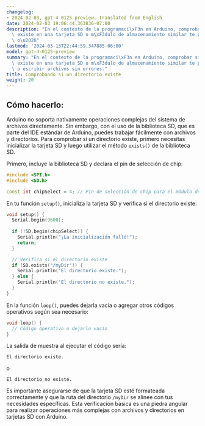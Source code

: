 ```yaml
---
changelog:
- 2024-02-03, gpt-4-0125-preview, translated from English
date: 2024-02-03 19:06:44.363836-07:00
description: "En el contexto de la programaci\xF3n en Arduino, comprobar si un directorio\
  \ existe en una tarjeta SD o m\xF3dulo de almacenamiento similar te permite leer\
  \ o\u2026"
lastmod: '2024-03-13T22:44:59.347885-06:00'
model: gpt-4-0125-preview
summary: "En el contexto de la programaci\xF3n en Arduino, comprobar si un directorio\
  \ existe en una tarjeta SD o m\xF3dulo de almacenamiento similar te permite leer\
  \ o escribir archivos sin errores."
title: Comprobando si un directorio existe
weight: 20
---
```


## Cómo hacerlo:
Arduino no soporta nativamente operaciones complejas del sistema de archivos directamente. Sin embargo, con el uso de la biblioteca SD, que es parte del IDE estándar de Arduino, puedes trabajar fácilmente con archivos y directorios. Para comprobar si un directorio existe, primero necesitas inicializar la tarjeta SD y luego utilizar el método `exists()` de la biblioteca SD.

Primero, incluye la biblioteca SD y declara el pin de selección de chip:

```cpp
#include <SPI.h>
#include <SD.h>

const int chipSelect = 4; // Pin de selección de chip para el módulo de la tarjeta SD
```

En tu función `setup()`, inicializa la tarjeta SD y verifica si el directorio existe:

```cpp
void setup() {
  Serial.begin(9600);
  
  if (!SD.begin(chipSelect)) {
    Serial.println("¡La inicialización falló!");
    return;
  }

  // Verifica si el directorio existe
  if (SD.exists("/myDir")) {
    Serial.println("El directorio existe.");
  } else {
    Serial.println("El directorio no existe.");
  }
}
```
En la función `loop()`, puedes dejarla vacía o agregar otros códigos operativos según sea necesario:

```cpp
void loop() {
  // Código operativo o dejarlo vacío
}
```

La salida de muestra al ejecutar el código sería:

```
El directorio existe.
```
o

```
El directorio no existe.
```

Es importante asegurarse de que la tarjeta SD esté formateada correctamente y que la ruta del directorio `/myDir` se alinee con tus necesidades específicas. Esta verificación básica es una piedra angular para realizar operaciones más complejas con archivos y directorios en tarjetas SD con Arduino.
